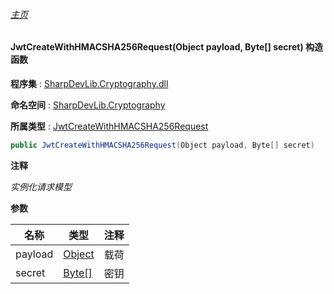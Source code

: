 ###### [主页](./Index.md "主页")

#### JwtCreateWithHMACSHA256Request(Object payload, Byte[] secret) 构造函数

**程序集** : [SharpDevLib.Cryptography.dll](./SharpDevLib.Cryptography.assembly.md "SharpDevLib.Cryptography.dll")

**命名空间** : [SharpDevLib.Cryptography](./SharpDevLib.Cryptography.namespace.md "SharpDevLib.Cryptography")

**所属类型** : [JwtCreateWithHMACSHA256Request](./SharpDevLib.Cryptography.JwtCreateWithHMACSHA256Request.md "JwtCreateWithHMACSHA256Request")

``` csharp
public JwtCreateWithHMACSHA256Request(Object payload, Byte[] secret)
```
**注释**

*实例化请求模型*


**参数**

|名称|类型|注释|
|---|---|---|
|payload|[Object](https://learn.microsoft.com/en-us/dotnet/api/system.object "Object")|载荷|
|secret|[Byte\[\]](https://learn.microsoft.com/en-us/dotnet/api/system.byte[] "Byte\[\]")|密钥|


